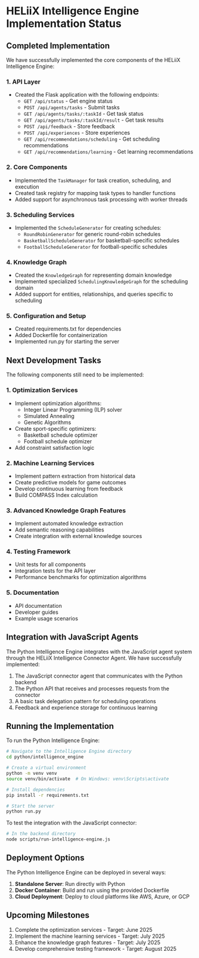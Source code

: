 # HELiiX Intelligence Engine Implementation Status

## Completed Implementation

We have successfully implemented the core components of the HELiiX Intelligence Engine:

### 1. API Layer
- Created the Flask application with the following endpoints:
  - `GET /api/status` - Get engine status
  - `POST /api/agents/tasks` - Submit tasks
  - `GET /api/agents/tasks/:taskId` - Get task status
  - `GET /api/agents/tasks/:taskId/result` - Get task results
  - `POST /api/feedback` - Store feedback
  - `POST /api/experiences` - Store experiences
  - `GET /api/recommendations/scheduling` - Get scheduling recommendations
  - `GET /api/recommendations/learning` - Get learning recommendations

### 2. Core Components
- Implemented the `TaskManager` for task creation, scheduling, and execution
- Created task registry for mapping task types to handler functions
- Added support for asynchronous task processing with worker threads

### 3. Scheduling Services
- Implemented the `ScheduleGenerator` for creating schedules:
  - `RoundRobinGenerator` for generic round-robin schedules
  - `BasketballScheduleGenerator` for basketball-specific schedules
  - `FootballScheduleGenerator` for football-specific schedules

### 4. Knowledge Graph
- Created the `KnowledgeGraph` for representing domain knowledge
- Implemented specialized `SchedulingKnowledgeGraph` for the scheduling domain
- Added support for entities, relationships, and queries specific to scheduling

### 5. Configuration and Setup
- Created requirements.txt for dependencies
- Added Dockerfile for containerization
- Implemented run.py for starting the server

## Next Development Tasks

The following components still need to be implemented:

### 1. Optimization Services
- Implement optimization algorithms:
  - Integer Linear Programming (ILP) solver
  - Simulated Annealing
  - Genetic Algorithms
- Create sport-specific optimizers:
  - Basketball schedule optimizer
  - Football schedule optimizer
- Add constraint satisfaction logic

### 2. Machine Learning Services
- Implement pattern extraction from historical data
- Create predictive models for game outcomes
- Develop continuous learning from feedback
- Build COMPASS Index calculation

### 3. Advanced Knowledge Graph Features
- Implement automated knowledge extraction
- Add semantic reasoning capabilities
- Create integration with external knowledge sources

### 4. Testing Framework
- Unit tests for all components
- Integration tests for the API layer
- Performance benchmarks for optimization algorithms

### 5. Documentation
- API documentation
- Developer guides
- Example usage scenarios

## Integration with JavaScript Agents

The Python Intelligence Engine integrates with the JavaScript agent system through the HELiiX Intelligence Connector Agent. We have successfully implemented:

1. The JavaScript connector agent that communicates with the Python backend
2. The Python API that receives and processes requests from the connector
3. A basic task delegation pattern for scheduling operations
4. Feedback and experience storage for continuous learning

## Running the Implementation

To run the Python Intelligence Engine:

```bash
# Navigate to the Intelligence Engine directory
cd python/intelligence_engine

# Create a virtual environment
python -m venv venv
source venv/bin/activate  # On Windows: venv\Scripts\activate

# Install dependencies
pip install -r requirements.txt

# Start the server
python run.py
```

To test the integration with the JavaScript connector:

```bash
# In the backend directory
node scripts/run-intelligence-engine.js
```

## Deployment Options

The Python Intelligence Engine can be deployed in several ways:

1. **Standalone Server**: Run directly with Python
2. **Docker Container**: Build and run using the provided Dockerfile
3. **Cloud Deployment**: Deploy to cloud platforms like AWS, Azure, or GCP

## Upcoming Milestones

1. Complete the optimization services - Target: June 2025
2. Implement the machine learning services - Target: July 2025
3. Enhance the knowledge graph features - Target: July 2025
4. Develop comprehensive testing framework - Target: August 2025